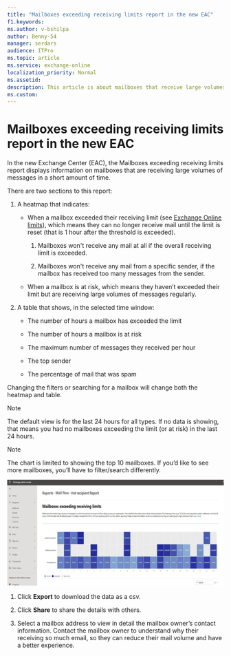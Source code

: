 ```yaml
---
title: "Mailboxes exceeding receiving limits report in the new EAC"
f1.keywords:
ms.author: v-bshilpa
author: Benny-54
manager: serdars
audience: ITPro
ms.topic: article
ms.service: exchange-online
localization_priority: Normal
ms.assetid:
description: This article is about mailboxes that receive large volumes of messages.
ms.custom:
---
```


# Mailboxes exceeding receiving limits report in the new EAC

In the new Exchange Center (EAC), the Mailboxes exceeding receiving limits report displays information on mailboxes that are receiving large volumes of messages in a short amount of time.

There are two sections to this report:

1. A heatmap that indicates:

    - When a mailbox exceeded their receiving limit (see [Exchange Online limits](/office365/servicedescriptions/exchange-online-service-description/exchange-online-limits#receiving-and-sending-limits)), which means they can no longer receive mail until the limit is reset (that is 1 hour after the threshold is exceeded).

      1. Mailboxes won't receive any mail at all if the overall receiving limit is exceeded.
      
      2. Mailboxes won't receive any mail from a specific sender, if the mailbox has received too many messages from the sender.
      
   - When a mailbox is at risk, which means they haven’t exceeded their limit but are receiving large volumes of messages regularly.

2. A table that shows, in the selected time window:

   - The number of hours a mailbox has exceeded the limit
   
   - The number of hours a mailbox is at risk
   
   - The maximum number of messages they received per hour
   
   - The top sender 
   
   - The percentage of mail that was spam
   
Changing the filters or searching for a mailbox will change both the heatmap and table. 

> [!NOTE]
> The default view is for the last 24 hours for all types. If no data is showing, that means you had no mailboxes exceeding the limit (or at risk) in the last 24 hours.

> [!NOTE]
> The chart is limited to showing the top 10 mailboxes. If you’d like to see more mailboxes, you’ll have to filter/search differently. 

 ![Report](../../media/heatmap-sample.png)

1. Click **Export** to download the data as a csv.

2. Click **Share** to share the details with others. 

3. Select a mailbox address to view in detail the mailbox owner’s contact information. Contact the mailbox owner to understand why their receiving so much email, so they can reduce their mail volume and have a better experience.

